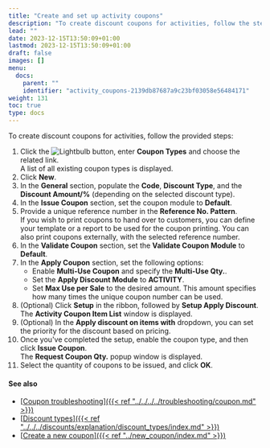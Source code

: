 ```yaml
---
title: "Create and set up activity coupons"
description: "To create discount coupons for activities, follow the steps provided in this article."
lead: ""
date: 2023-12-15T13:50:09+01:00
lastmod: 2023-12-15T13:50:09+01:00
draft: false
images: []
menu:
  docs:
    parent: ""
    identifier: "activity_coupons-2139db87687a9c23bf03058e56484171"
weight: 131
toc: true
type: docs
---
```


To create discount coupons for activities, follow the provided steps:

1. Click the ![Lightbulb](Lightbulb_icon.PNG) button, enter **Coupon Types** and choose the related link.         
   A list of all existing coupon types is displayed.
2. Click **New**.
3. In the **General** section, populate the **Code**, **Discount Type**, and the **Discount Amount/%** (depending on the selected discount type).
4. In the **Issue Coupon** section, set the coupon module to **Default**. 
5. Provide a unique reference number in the **Reference No. Pattern**.     
   If you wish to print coupons to hand over to customers, you can define your template or a report to be used for the coupon printing. You can also print coupons externally, with the selected reference number.
6. In the **Validate Coupon** section, set the **Validate Coupon Module** to **Default**.
7. In the **Apply Coupon** section, set the following options:
    - Enable **Multi-Use Coupon** and specify the **Multi-Use Qty.**.
    - Set the **Apply Discount Module** to **ACTIVITY**. 
    - Set **Max Use per Sale** to the desired amount. This amount specifies how many times the unique coupon number can be used.
8. (Optional) Click **Setup** in the ribbon, followed by **Setup Apply Discount**.     
   The **Activity Coupon Item List** window is displayed.
9. (Optional) In the **Apply discount on items with** dropdown, you can set the priority for the discount based on pricing.
10. Once you've completed the setup, enable the coupon type, and then click **Issue Coupon**.     
    The **Request Coupon Qty.** popup window is displayed. 
11. Select the quantity of coupons to be issued, and click **OK**.

#### See also

- [<ins>Coupon troubleshooting<ins>]({{< ref "../../../../troubleshooting/coupon.md" >}})
- [<ins>Discount types<ins>]({{< ref "../../../discounts/explanation/discount_types/index.md" >}})
- [<ins>Create a new coupon<ins>]({{< ref "../new_coupon/index.md" >}})